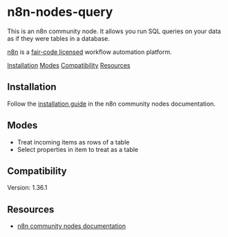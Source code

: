 # n8n-nodes-query

This is an n8n community node. It allows you run SQL queries on your data as if they were tables in a database.

[n8n](https://n8n.io/) is a [fair-code licensed](https://docs.n8n.io/reference/license/) workflow automation platform.

[Installation](#installation)
[Modes](#modes)
[Compatibility](#compatibility)
[Resources](#resources)

## Installation

Follow the [installation guide](https://docs.n8n.io/integrations/community-nodes/installation/) in the n8n community nodes documentation.

## Modes

- Treat incoming items as rows of a table
- Select properties in item to treat as a table


## Compatibility

Version: 1.36.1

## Resources

* [n8n community nodes documentation](https://docs.n8n.io/integrations/community-nodes/)



